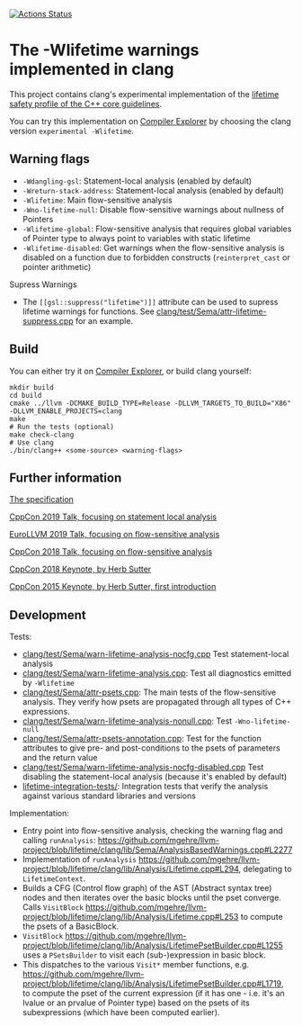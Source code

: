 [![Actions Status](https://github.com/mgehre/llvm-project/workflows/main/badge.svg)](https://github.commgehre/llvm-project/actions)
# The -Wlifetime warnings implemented in clang
This project contains clang's experimental implementation
of the [lifetime safety profile of the C++ core guidelines](https://isocpp.github.io/CppCoreGuidelines/CppCoreGuidelines#SS-lifetime).

You can try this implementation on [Compiler Explorer](https://godbolt.org/z/z-x3Jj)
by choosing the clang version `experimental -Wlifetime`.

## Warning flags
* `-Wdangling-gsl`: Statement-local analysis (enabled by default)
* `-Wreturn-stack-address`: Statement-local analysis (enabled by default)
* `-Wlifetime`: Main flow-sensitive analysis
* `-Wno-lifetime-null`: Disable flow-sensitive warnings about nullness of Pointers 
* `-Wlifetime-global`: Flow-sensitive analysis that requires global variables of Pointer type to always point to variables with static lifetime
* `-Wlifetime-disabled`: Get warnings when the flow-sensitive analysis is disabled on a function due to forbidden constructs (`reinterpret_cast` or pointer arithmetic)

Supress Warnings
* The `[[gsl::suppress("lifetime")]]` attribute can be used to supress lifetime warnings for functions. See  [clang/test/Sema/attr-lifetime-suppress.cpp](clang/test/Sema/attr-lifetime-suppress.cpp) for an example.

## Build
You can either try it on [Compiler Explorer](https://godbolt.org/z/z-x3Jj), or build clang yourself:

    mkdir build
    cd build 
    cmake ../llvm -DCMAKE_BUILD_TYPE=Release -DLLVM_TARGETS_TO_BUILD="X86" -DLLVM_ENABLE_PROJECTS=clang
    make
    # Run the tests (optional)
    make check-clang 
    # Use clang
    ./bin/clang++ <some-source> <warning-flags>
    
 ## Further information
 
[The specification](https://github.com/isocpp/CppCoreGuidelines/blob/master/docs/Lifetime.pdf)
 
[CppCon 2019 Talk, focusing on statement local analysis](https://www.youtube.com/watch?v=d67kfSnhbpA)
 
[EuroLLVM 2019 Talk, focusing on flow-sensitive analysis](https://www.youtube.com/watch?v=VynWyOIb6Bk)
 
[CppCon 2018 Talk, focusing on flow-sensitive analysis](https://www.youtube.com/watch?v=sjnp3P9x5jA)
 
[CppCon 2018 Keynote, by Herb Sutter](https://www.youtube.com/watch?v=80BZxujhY38&t=914s)
 
[CppCon 2015 Keynote, by Herb Sutter, first introduction](https://youtu.be/hEx5DNLWGgA?t=1471)

## Development
Tests:
* [clang/test/Sema/warn-lifetime-analysis-nocfg.cpp](clang/test/Sema/warn-lifetime-analysis-nocfg.cpp) Test statement-local analysis
* [clang/test/Sema/warn-lifetime-analysis.cpp](clang/test/Sema/warn-lifetime-analysis.cpp): Test all diagnostics emitted by `-Wlifetime`
* [clang/test/Sema/attr-psets.cpp](clang/test/Sema/attr-psets.cpp): The main tests of the flow-sensitive analysis. They verify how psets are propagated through all types of C++ expressions.
* [clang/test/Sema/warn-lifetime-analysis-nonull.cpp](clang/test/Sema/warn-lifetime-analysis-nonull.cpp): Test `-Wno-lifetime-null`
* [clang/test/Sema/attr-psets-annotation.cpp](clang/test/Sema/attr-psets-annotation.cpp): Test for the function attributes to give pre- and post-conditions to the psets of parameters and the return value
* [clang/test/Sema/warn-lifetime-analysis-nocfg-disabled.cpp](clang/test/Sema/warn-lifetime-analysis-nocfg-disabled.cpp) Test disabling the statement-local analysis (because it's enabled by default)
* [lifetime-integration-tests/](lifetime-integration-tests/): Integration tests that verify the analysis against various standard libraries and versions

Implementation:
* Entry point into flow-sensitive analysis, checking the warning flag and calling `runAnalysis`: https://github.com/mgehre/llvm-project/blob/lifetime/clang/lib/Sema/AnalysisBasedWarnings.cpp#L2277
* Implementation of `runAnalysis` https://github.com/mgehre/llvm-project/blob/lifetime/clang/lib/Analysis/Lifetime.cpp#L294, delegating to `LifetimeContext`. 
* Builds a CFG (Control flow graph) of the AST (Abstract syntax tree) nodes and then iterates over the basic blocks until the pset converge. Calls `VisitBlock` https://github.com/mgehre/llvm-project/blob/lifetime/clang/lib/Analysis/Lifetime.cpp#L253 to compute the psets of a BasicBlock. 
* `VisitBlock` https://github.com/mgehre/llvm-project/blob/lifetime/clang/lib/Analysis/LifetimePsetBuilder.cpp#L1255 uses a `PSetsBuilder` to visit each (sub-)expression in basic block. 
* This dispatches to the various `Visit*` member functions, e.g. https://github.com/mgehre/llvm-project/blob/lifetime/clang/lib/Analysis/LifetimePsetBuilder.cpp#L1719, to compute the pset of the current expression (if it has one - i.e. it's an lvalue or an prvalue of Pointer type) based on the psets of its subexpressions (which have been computed earlier).
